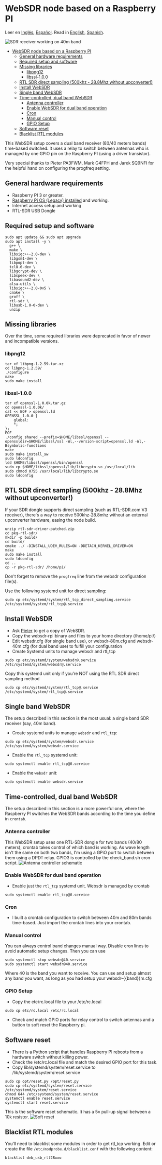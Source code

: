 # WebSDR node based on a Raspberry PI

Leer en [Inglés](README.md), [Español](README.es.md).
Read in [English](README.md), [Spanish](README.es.md).

![SDR receiver working on 40m band](https://github.com/reynico/raspberry-websdr/raw/master/sdr-40m.jpg)

- [WebSDR node based on a Raspberry PI](#websdr-node-based-on-a-raspberry-pi)
  - [General hardware requirements](#general-hardware-requirements)
  - [Required setup and software](#required-setup-and-software)
  - [Missing libraries](#missing-libraries)
    - [libpng12](#libpng12)
    - [libssl-1.0.0](#libssl-100)
  - [RTL SDR direct sampling (500khz - 28.8Mhz without upconverter!)](#rtl-sdr-direct-sampling-500khz---288mhz-without-upconverter)
  - [Install WebSDR](#install-websdr)
  - [Single band WebSDR](#single-band-websdr)
  - [Time-controlled, dual band WebSDR](#time-controlled-dual-band-websdr)
    - [Antenna controller](#antenna-controller)
    - [Enable WebSDR for dual band operation](#enable-websdr-for-dual-band-operation)
    - [Cron](#cron)
    - [Manual control](#manual-control)
    - [GPIO Setup](#gpio-setup)
  - [Software reset](#software-reset)
  - [Blacklist RTL modules](#blacklist-rtl-modules)

This WebSDR setup covers a dual band receiver (80/40 meters bands) time-based switched. It uses a relay to switch between antennas who is managed by one GPiO pin on the Raspberry PI (using a driver transistor).

Very special thanks to Pieter PA3FWM, Mark G4FPH and Jarek SQ9NFI for the helpful hand on configuring the progfreq setting.

## General hardware requirements

- Raspberry PI 3 or greater.
- [Raspberry Pi OS (Legacy) installed](https://downloads.raspberrypi.com/raspios_oldstable_lite_armhf/images/raspios_oldstable_lite_armhf-2024-03-12/2024-03-12-raspios-bullseye-armhf-lite.img.xz) and working.
- Internet access setup and working
- RTL-SDR USB Dongle

## Required setup and software

```
sudo apt update && sudo apt upgrade
sudo apt install -y \
  g++ \
  make \
  libsigc++-2.0-dev \
  libgsm1-dev \
  libpopt-dev \
  tcl8.6-dev \
  libgcrypt-dev \
  libspeex-dev \
  libasound2-dev \
  alsa-utils \
  libsigc++-2.0-0v5 \
  cmake \
  groff \
  rtl-sdr \
  libusb-1.0-0-dev \
  unzip
```

## Missing libraries

Over the time, some required libraries were deprecated in favor of newer and incompatible versions.

### libpng12

```
tar xf libpng-1.2.59.tar.xz
cd libpng-1.2.59/
./configure
make
sudo make install
```

### libssl-1.0.0

```
tar xf openssl-1.0.0k.tar.gz
cd openssl-1.0.0k/
cat << EOF > openssl.ld
OPENSSL_1.0.0 {
    global:
    *;
};
EOF
./config shared --prefix=$HOME/libssl/openssl --openssldir=$HOME/libssl/ssl -Wl,--version-script=openssl.ld -Wl,-Bsymbolic-functions
make
sudo make install_sw
sudo ldconfig
ldd $HOME/libssl/openssl/bin/openssl
sudo cp $HOME/libssl/openssl/lib/libcrypto.so /usr/local/lib
sudo chmod 0755 /usr/local/lib/libcrypto.so
sudo ldconfig
```

## RTL SDR direct sampling (500khz - 28.8Mhz without upconverter!)

If your SDR dongle supports direct sampling (such as RTL-SDR.com V3 receiver), there's a way to receive 500khz-28.8mhz without an external upconverter hardware, easing the node build.

```
unzip rtl-sdr-driver-patched.zip
cd pkg-rtl-sdr/
mkdir -p build/
cd build/
cmake ../ -DINSTALL_UDEV_RULES=ON -DDETACH_KERNEL_DRIVER=ON
make
sudo make install
sudo ldconfig
cd ..
cp -r pkg-rtl-sdr/ /home/pi/
```

Don't forget to remove the `progfreq` line from the websdr configuration file(s).

Use the following systemd unit for direct sampling:

```
sudo cp etc/systemd/system/rtl_tcp_direct_sampling.service /etc/systemd/system/rtl_tcp@.service
```

## Install WebSDR

- Ask [Pieter](http://websdr.org/) to get a copy of WebSDR.
- Copy the websdr-rpi binary and files to your home directory (/home/pi/)
- Edit websdr.cfg (for single band use), or websdr-80m.cfg and websdr-40m.cfg (for dual band use) to fulfill your configuration
- Create Systemd units to manage websdr and rtl_tcp

```
sudo cp etc/systemd/system/websdr@.service /etc/systemd/system/websdr@.service
```

Copy this systemd unit only if you're NOT using the RTL SDR direct sampling method

```
sudo cp etc/systemd/system/rtl_tcp@.service /etc/systemd/system/rtl_tcp@.service
```

## Single band WebSDR

The setup described in this section is the most usual: a single band SDR receiver (say, 40m band).

- Create systemd units to manage `websdr` and `rtl_tcp`:

```
sudo cp etc/systemd/system/websdr.service /etc/systemd/system/websdr.service
```

- Enable the `rtl_tcp` systemd unit:

```
sudo systemctl enable rtl_tcp@0.service
```

- Enable the `websdr` unit:

```
sudo systemctl enable websdr.service
```

## Time-controlled, dual band WebSDR

The setup described in this section is a more powerful one, where the Raspberry PI switches the WebSDR bands according to the time you define in `crontab`.

### Antenna controller

This WebSDR setup uses one RTL-SDR dongle for two bands (40/80 meters), crontab takes control of which band is working. As wave length isn't the same on both two bands, I'm using a GPiO port to switch between them using a DPDT relay. GPIO3 is controlled by the check_band.sh cron script.
![Antenna controller schematic](https://github.com/reynico/raspberry-websdr/raw/master/gpio_antenna_control_npn.png)

### Enable WebSDR for dual band operation

- Enable just the `rtl_tcp` systemd unit. Websdr is managed by crontab

```
sudo systemctl enable rtl_tcp@0.service
```

### Cron

- I built a crontab configuration to switch between 40m and 80m bands time-based. Just import the crontab lines into your crontab.

### Manual control

You can always control band changes manual way. Disable cron lines to avoid automatic setup changes. Then you can use

```
sudo systemctl stop websdr@40.service
sudo systemctl start websdr@40.service
```

Where 40 is the band you want to receive. You can use and setup almost any band you want, as long as you had setup your websdr-{{band}}m.cfg

### GPIO Setup

- Copy the etc/rc.local file to your /etc/rc.local

```
sudo cp etc/rc.local /etc/rc.local
```

- Check and match GPIO ports for relay control to switch antennas and a button to soft reset the Raspberry pi.

## Software reset

- There is a Python script that handles Raspberry PI reboots from a hardware switch without killing power.
- Check the /etc/rc.local file and match the desired GPIO port for this task.
- Copy lib/systemd/system/reset.service to /lib/systemd/system/reset.service

```
sudo cp opt/reset.py /opt/reset.py
sudo cp etc/systemd/system/reset.service /etc/systemd/system/reset.service
chmod 644 /etc/systemd/system/reset.service
systemctl enable reset.service
systemctl start reset.service
```

This is the software reset schematic. It has a 5v pull-up signal between a 10k resistor.
![Soft reset](https://github.com/reynico/raspberry-websdr/raw/master/gpio_soft_reset.png)

## Blacklist RTL modules

You'll need to blacklist some modules in order to get rtl_tcp working. Edit or create the file `/etc/modprobe.d/blacklist.conf` with the following content:

```
blacklist dvb_usb_rtl28xxu
```
